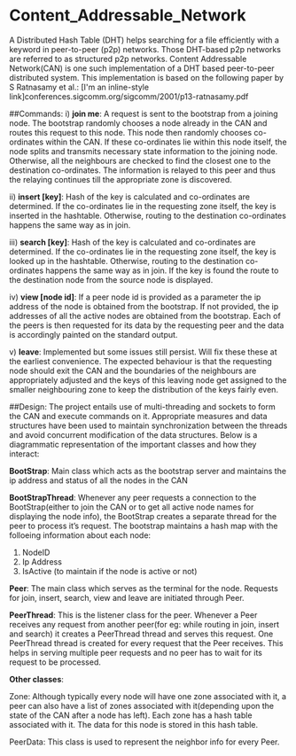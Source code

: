# Content_Addressable_Network
A Distributed Hash Table (DHT) helps searching for a file efficiently with a keyword in peer-to-peer (p2p) networks. Those DHT-based p2p networks are referred to as structured p2p networks. Content Addressable Network(CAN) is one such implementation of a DHT based peer-to-peer distributed system. This implementation is based on the following paper by S Ratnasamy et al.:
[I'm an inline-style link]conferences.sigcomm.org/sigcomm/2001/p13-ratnasamy.pdf

##Commands:
i) **join me**: A request is sent to the bootstrap from a joining node. The bootstrap randomly chooses a node already in the CAN and routes this request to this node. This node then randomly chooses co-ordinates within the CAN. If these co-ordinates lie within this node itself, the node splits and transmits necessary state information to the joining node. Otherwise, all the neighbours are checked to find the closest one to the destination co-ordinates. The information is relayed to this peer and thus the relaying continues till the appropriate zone is discovered.

ii) **insert [key]**: Hash of the key is calculated and co-ordinates are determined. If the co-ordinates lie in the requesting zone itself, the key is inserted in the hashtable. Otherwise, routing to the destination co-ordinates happens the same way as in join.

iii) **search [key]**: Hash of the key is calculated and co-ordinates are determined. If the co-ordinates lie in the requesting zone itself, the key is looked up in the hashtable.  Otherwise, routing to the destination co-ordinates happens the same way as in join. If the key is found the route to the destination node from the source node is displayed.

iv) **view [node id]**:  If a peer node id is provided as a parameter the ip address of the node is obtained from the bootstrap. If not provided, the ip addresses of all the active nodes are obtained from the bootstrap. Each of the peers is then requested for its data by the requesting peer and the data is accordingly painted on the standard output.

v) **leave**: Implemented but some issues still persist. Will fix these these at the earliest convenience. The expected behaviour is that the requesting node should exit the CAN and the boundaries of the neighbours are appropriately adjusted and the keys of this leaving node get assigned to the smaller neighbouring zone to keep the distribution of the keys fairly even.

##Design:
The project entails use of multi-threading and sockets to form the CAN and execute commands on it. Appropriate measures and data structures have been used to maintain synchronization between the threads and avoid concurrent modification of the data structures.
Below is a diagrammatic representation of the important classes and how they interact:
 
**BootStrap**: Main class which acts as the bootstrap server and maintains the ip address and status of all the nodes in the CAN 

**BootStrapThread**: Whenever any peer requests a connection to the BootStrap(either to join the CAN or to get all active node names for displaying the node info), the BootStrap creates a separate thread for the peer to process it’s request. The bootstrap maintains a hash map with the folloeing information about each node:

1.	NodeID
2.	Ip Address
3.	IsActive (to maintain if the node is active or not)

**Peer**: The main class which serves as the terminal for the node. Requests for join, insert, search, view and leave are initiated through Peer.

**PeerThread**: This is the listener class for the peer. Whenever a Peer receives any request from another peer(for eg: while routing in join, insert and search)  it creates a PeerThread thread and serves this request.  One PeerThread thread is created for every request that the Peer receives. This helps in serving multiple peer requests and no peer has to wait for its request to be processed.

**Other classes**:

Zone: Although typically every node will have one zone associated with it, a peer can also have a list of zones associated with it(depending upon the state of the CAN after a node has left).  Each zone has a hash table associated with it. The data for this node is stored in this hash table.

PeerData: This class is used to represent the neighbor info for every Peer.

